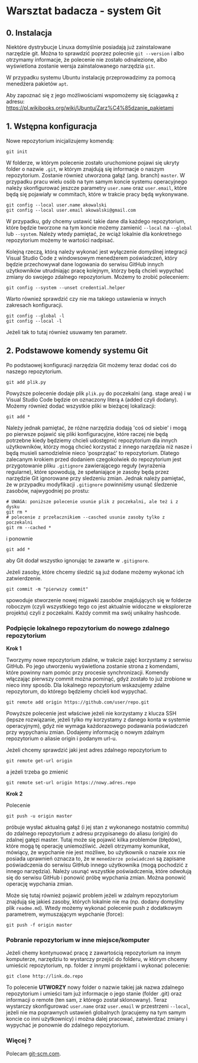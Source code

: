 # Warsztat badacza - system Git

## 0. Instalacja

Niektóre dystrybucje Linuxa domyślnie posiadają już zainstalowane narzędzie git. Można to sprawdzić poprzez polecnie `git --version` i albo otrzymamy informacje, że polecenie nie zostało odnalezione, albo wyświetlona zostanie wersja zainstalowanego narzędzia `git`.

W przypadku systemu Ubuntu instalację przeprowadzimy za pomocą menedżera pakietów `apt`. 

Aby zapoznać się z jego możliwościami wspomożemy się ściągawką z adresu: https://pl.wikibooks.org/wiki/Ubuntu/Zarz%C4%85dzanie_pakietami


## 1. Wstępna konfiguracja

Nowe repozytorium inicjalizujemy komendą:
```console
git init
```
W folderze, w którym polecenie zostało uruchomione pojawi się ukryty folder o nazwie `.git`, w którym znajdują się informacje o naszym repozytorium. Zostanie również utworzona gałąź (ang. branch) `master`.
W przypadku pracu wielu osób na tym samym koncie systemu operacyjnego należy skonfigurować jeszcze parametry `user.name` oraz `user.email`, które będą się pojawiały w commitach, które w trakcie pracy będą wykonywane.
```console
git config --local user.name akowalski
git config --local user.email akowalski@gmail.com
```

W przypadku, gdy chcemy ustawić takie dane dla każdego repozytorium, które będzie tworzone na tym koncie możemy zamienić `--local` na `--global` lub `--system`. Należy wtedy pamiętać, że wciąż lokalnie dla konkretnego repozytorium możemy te wartości nadpisać.

Kolejną rzeczą, którą należy wykonać jest wyłączenie domyślnej integracji Visual Studio Code z windowsowym menedżerem poświadczeń, który będzie przechowywał dane logowania do serwisu GitHub innych użytkowników utrudniając pracę kolejnym, którzy będą chcieli wypychać zmiany do swojego zdalnego repozytorium.
Możemy to zrobić poleceniem:
```console
git config --system --unset credential.helper
```
Warto również sprawdzić czy nie ma takiego ustawienia w innych zakresach konfiguracji.
```console
git config --global -l
git config --local -l
```

Jeżeli tak to tutaj również usuwamy ten parametr.

## 2. Podstawowe komendy systemu Git

Po podstaowej konfiguracji narzędzia Git możemy teraz dodać coś do naszego repozytorium.
```console
git add plik.py
```
Powyższe polecenie dodaje plik `plik.py` do poczekalni (ang. stage area) i w Visual Studio Code będzie on oznaczony literą `A` (added czyli dodany).
Możemy również dodać wszystkie pliki w bieżącej lokalizacji:
```console
git add *
```
Należy jednak pamiętać, że różne narzędzia dodają 'coś od siebie' i mogą po pierwsze pojawić się pliki konfiguracyjne, które raczej nie będą potrzebne kiedy będziemy chcieli udostępnić repozytorium dla innych użytkowników, którzy mogą chcieć korzystać z innego narzędzia niż nasze i będą musieli samodzielnie nieco 'posprzątać' to repozytorium. Dlatego zalecanym krokiem przed dodaniem czegokolwiek do repozytorium jest przygotowanie pliku `.gitignore` zawierającego reguły (wyrażenia regularne), które spowodują, że spełaniające je zasoby będą przez narzędzie Git ignorowane przy sledzeniu zmian. Jednak należy pamiętać, że w przypadku modyfikacji `.gitignore` powinniśmy usunąć śledzenie zasobów, najwygodniej po prostu:
```console
# UWAGA: poniższe polecenie usunie plik z poczekalni, ale też i z dysku
git rm *
# polecenie z przełacznikiem --casched usunie zasoby tylko z poczekalni
git rm --cached *
```
i ponownie
```console
git add *
```
aby Git dodał wszystko ignorując te zawarte w `.gitignore`.

Jeżeli zasoby, które chcemy śledzić są już dodane możemy wykonać ich zatwierdzenie.
```console
git commit -m "pierwszy commit"
```
spowoduje stworzenie nowej migawki zasobów znajdujących się w folderze roboczym (czyli wszystkiego tego co jest aktualnie widoczne w eksplorerze projektu) czyli z poczekalni. Każdy commit ma swój unikalny hashcode.

### __Podpięcie lokalnego repozytorium do nowego zdalnego repozytorium__

__Krok 1__

Tworzymy nowe repozytorium zdalne, w trakcie zajęć korzystamy z serwisu GitHub. Po jego utworzeniu wyświetlona zostanie strona z komendami, które powinny nam pomóc przy procesie synchronizacji. Komendy włączając pierwszy commit można pominąć, gdyż zostało to już zrobione w nieco inny sposób.
Dla lokalnego repozytorium wskazujemy zdalne repozytorum, do którego będziemy chcieli kod wypychać.
```console
git remote add origin https://github.com/user/repo.git
```
Powyższe polecenie jest właściwe jeżeli nie korzystamy z klucza SSH (lepsze rozwiązanie, jeżeli tylko my korzystamy z danego konta w systemie operacyjnym), gdyż nie wymaga każdorazowego podawania poświadczeń przy wypychaniu zmian. Dodajemy informację o nowym zdalnym repozytorium o aliasie origin i podanym url-u.

Jeżeli chcemy sprawdzić jaki jest adres zdalnego repozytorium to
```console 
git remote get-url origin
```
a jeżeli trzeba go zmienić
```console
git remote set-url origin https://nowy.adres.repo
```

__Krok 2__

Polecenie
```console
git push -u origin master
```
próbuje wysłać aktualną gałąź (i jej stan z wykonanego nostatnio commitu) do zdalnego repozytorium z adresu przypisanego do aliasu (origin) do zdalnej gałęzi master.
Tutaj może się pojawić kilka problemów (błędów), które mogą tę operację uniemożliwić.
Jeżeli otrzymamy komunikat, mówiący, że wypchanie nie jest możliwe, bo użytkownik o nazwie xxx nie posiada uprawnień oznacza to, że w `menedżerze poświadczeń` są zapisane poświadczenia do serwisu GitHub innego użytkownika (mogą pochodzić z innego narzędzia). Należy usunąć wszystkie poświadczenia, które odwołują się do serwisu GitHub i ponowić próbę wypchania zmian. Można ponowić operację wypchania zmian.

Może się tutaj również pojawić problem jeżeli w zdalnym repozytorium znajdują się jakieś zasoby, których lokalnie nie ma (np. dodany domyślny plik `readme.md`). Wtedy możemy wykonać polecenie push z dodatkowym parametrem, wymuszającym wypchanie (force):
```console
git push -f origin master
```

### __Pobranie repozytorium w inne miejsce/komputer__

Jeżeli chemy kontynuować pracę z zawartością repozytorium na innym komputerze, narzędziu to wystarczy przejść do folderu, w którym chcemy umieścić repozytorium, np. folder z innymi projektami i wykonać polecenie:
```console
git clone http://link.do.repo
```
To polecenie __UTWORZY__ nowy folder o nazwie takiej jak nazwa zdalnego repozytorium i umieści tam już informacje o jego stanie (folder .git) oraz informacji o remote (ten sam, z którego został sklonowany). Teraz wystarczy skonfigurować `user.name` oraz `user.email` w przestrzeni `--local`, jeżeli nie ma poprawnych ustawień globalnych (pracujemy na tym samym koncie co inni użytkownicy) i można dalej pracować, zatwierdzać zmiany i wypychać je ponownie do zdalnego repozytorium.

### __Więcej ?__

Polecam [git-scm.com](https://git-scm.com/book/pl/v2).